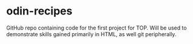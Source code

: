 # odin-recipes

GitHub repo containing code for the first project for TOP.
Will be used to demonstrate skills gained primarily in HTML, as well git peripherally.